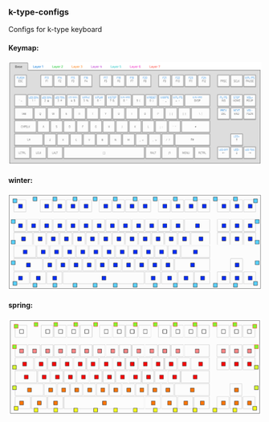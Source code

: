 ### k-type-configs
Configs for k-type keyboard

#### Keymap:
![keymap](https://raw.githubusercontent.com/goldins/utils/master/k-type-configs/keymap.png)

#### winter:
![winter theme](https://raw.githubusercontent.com/goldins/utils/master/k-type-configs/winter/winter_visuals.png)

#### spring:
![spring theme](https://raw.githubusercontent.com/goldins/utils/master/k-type-configs/spring/spring.png)
